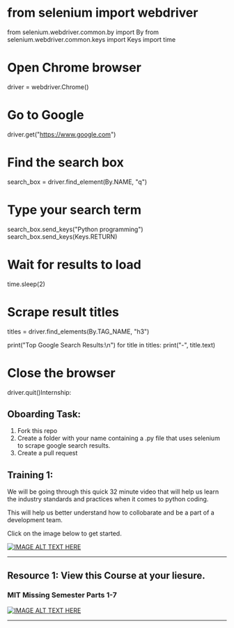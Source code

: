 # from selenium import webdriver
from selenium.webdriver.common.by import By
from selenium.webdriver.common.keys import Keys
import time

# Open Chrome browser
driver = webdriver.Chrome()

# Go to Google
driver.get("https://www.google.com")

# Find the search box
search_box = driver.find_element(By.NAME, "q")

# Type your search term
search_box.send_keys("Python programming")
search_box.send_keys(Keys.RETURN)

# Wait for results to load
time.sleep(2)

# Scrape result titles
titles = driver.find_elements(By.TAG_NAME, "h3")

print("Top Google Search Results:\n")
for title in titles:
    print("-", title.text)

# Close the browser
driver.quit()Internship: 
## Oboarding Task: 
1. Fork this repo
2. Create a folder with your name containing a .py file that uses selenium to scrape google search results.
3. Create a pull request

## Training 1: 

We will be going through this quick 32 minute video that will help us learn the industry standards and practices when it comes to python coding.

This will help us better understand how to collobarate and be a part of a development team.

Click on the image below to get started.

[![IMAGE ALT TEXT HERE](https://img.youtube.com/vi/25P5apB4XWM/0.jpg)](https://www.youtube.com/watch?v=25P5apB4XWM)

----------------------------------------------------------------------------------------------------------------------------------------------------



## Resource 1: View this Course at your liesure. 

### MIT Missing Semester Parts 1-7

[![IMAGE ALT TEXT HERE](https://img.youtube.com/vi/2sjqTHE0zok/0.jpg)](https://www.youtube.com/watch?v=2sjqTHE0zok)

----------------------------------------------------------------------------------------------------------------------------------------------------


